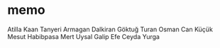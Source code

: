 # memo

Atilla Kaan Tanyeri
Armagan Dalkiran
Göktuğ Turan
Osman Can Küçük
Mesut Habibpasa
Mert Uysal
Galip Efe
Ceyda Yurga
